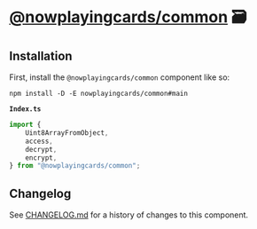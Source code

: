 # [@nowplayingcards/common] 🗃️

## Installation

First, install the `@nowplayingcards/common` component like so:

```
npm install -D -E nowplayingcards/common#main
```

**`Index.ts`**

```ts
import {
	Uint8ArrayFromObject,
	access,
	decrypt,
	encrypt,
} from "@nowplayingcards/common";
```

[@nowplayingcards/common]: https://npmjs.org/@nowplayingcards/common

## Changelog

See [CHANGELOG.md](CHANGELOG.md) for a history of changes to this component.
